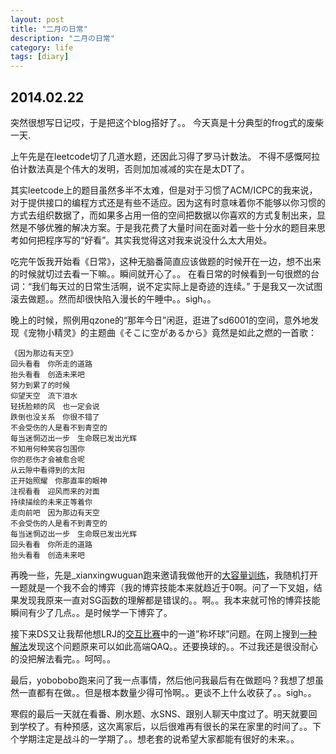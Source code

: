```yaml
---
layout: post
title: "二月の日常"
description: "二月の日常"
category: life
tags: [diary]
---
```


## 2014.02.22

突然很想写日记哎，于是把这个blog搭好了。。 今天真是十分典型的frog式的废柴一天.

上午先是在leetcode切了几道水题，还因此习得了罗马计数法。 不得不感慨阿拉伯计数法真是个伟大的发明，否则加加减减的实在是太DT了。 

其实leetcode上的题目虽然多半不太难，但是对于习惯了ACM/ICPC的我来说，对于提供接口的编程方式还是有些不适应。因为这有时意味着你不能够以你习惯的方式去组织数据了，而如果多占用一倍的空间把数据以你喜欢的方式复制出来，显然是不够优雅的解决方案。于是我花费了大量时间在面对着一些十分水的题目来思考如何把程序写的“好看”。其实我觉得这对我来说没什么太大用处。

吃完午饭我开始看《日常》，这种无脑番简直应该做题的时候开在一边，想不出来的时候就切过去看一下嘛。。瞬间就开心了。。 在看日常的时候看到一句很燃的台词：“我们每天过的日常生活啊，说不定实际上是奇迹的连续。” 于是我又一次试图滚去做题。。然而却很快陷入漫长的午睡中。。sigh。。

晚上的时候，照例用qzone的“那年今日”闲逛，逛进了sd6001的空间，意外地发现《宠物小精灵》的主题曲《そこに空があるから》竟然是如此之燃的一首歌：

	《因为那边有天空》
	回头看看　你所走的道路
	抬头看看　创造未来吧
	努力到累了的时候
	仰望天空　流下泪水
	轻抚脸颊的风　也一定会说
	跌倒也没关系　你很不错了
	不会受伤的人是看不到青空的
	每当迷惘迈出一步　生命既已发出光辉
	不知用何种笑容包围你
	你的悲伤才会被愈合呢
	从云隙中看得到的太阳
	正开始照耀　你那直率的眼神
	注视看看　迎风而来的对面
	持续描绘的未来正等着你
	走向前吧　因为那边有天空
	不会受伤的人是看不到青空的
	每当迷惘迈出一步　生命既已发出光辉
	回头看看　你所走的道路
	抬头看看　创造未来吧

再晚一些，先是_xianxingwuguan跑来邀请我做他开的[大容量训练](http://acm.hust.edu.cn/vjudge/contest/view.action?cid=41048#overview)，我随机打开一题就是一个我不会的博弈（我的博弈技能本来就趋近于0啊。问了一下叉姐，结果发现我原来一直对SG函数的理解都是错误的。。啊。。我本来就可怜的博弈技能瞬间有少了几点。。是时候学一下博弈了。

接下来DS又让我帮他想LRJ的[交互比赛](http://uva.onlinejudge.org/index.php?option=com_onlinejudge&Itemid=11&page=show_contest&contest=328)中的一道”称坏球”问题。在网上搜到[一种解法](http://www.docin.com/p-553036109.html)发现这个问题原来可以如此高端QAQ。。还要换球的。。不过我还是很没耐心的没把解法看完。。呵呵。。

最后，yobobobo跑来问了我一点事情，然后他问我最后有在做题吗？我想了想虽然一直都有在做。。但是根本数量少得可怜啊。。更谈不上什么收获了。。sigh。。

寒假的最后一天就在看番、刷水题、水SNS、跟别人聊天中度过了。明天就要回到学校了。有种预感，这次离家后，以后很难再有很长的呆在家里的时间了。。下个学期注定是战斗的一学期了。。想老套的说希望大家都能有很好的未来。。